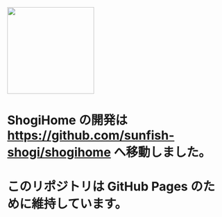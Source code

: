 <img width="200" src="./docs/icon.png" />

# ShogiHome の開発は https://github.com/sunfish-shogi/shogihome へ移動しました。
# このリポジトリは GitHub Pages のために維持しています。